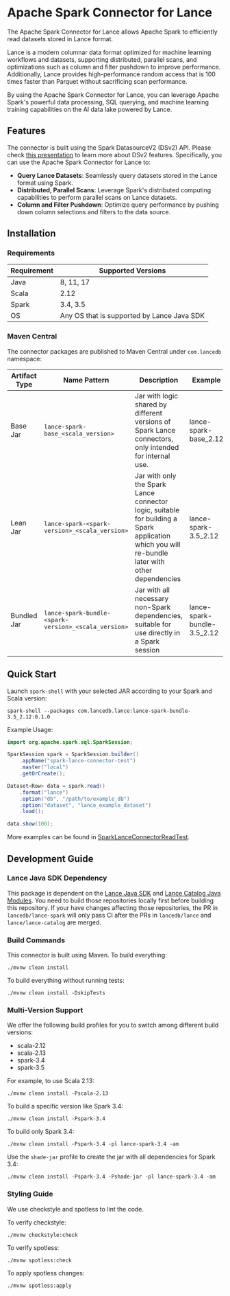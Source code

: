 # Apache Spark Connector for Lance

The Apache Spark Connector for Lance allows Apache Spark to efficiently read datasets stored in Lance format.

Lance is a modern columnar data format optimized for machine learning workflows and datasets,
supporting distributed, parallel scans, and optimizations such as column and filter pushdown to improve performance.
Additionally, Lance provides high-performance random access that is 100 times faster than Parquet 
without sacrificing scan performance.

By using the Apache Spark Connector for Lance, you can leverage Apache Spark's powerful data processing, SQL querying, 
and machine learning training capabilities on the AI data lake powered by Lance.

## Features

The connector is built using the Spark DatasourceV2 (DSv2) API. 
Please check [this presentation](https://www.slideshare.net/databricks/apache-spark-data-source-v2-with-wenchen-fan-and-gengliang-wang)
to learn more about DSv2 features.
Specifically, you can use the Apache Spark Connector for Lance to:

* **Query Lance Datasets**: Seamlessly query datasets stored in the Lance format using Spark.
* **Distributed, Parallel Scans**: Leverage Spark's distributed computing capabilities to perform parallel scans on Lance datasets.
* **Column and Filter Pushdown**: Optimize query performance by pushing down column selections and filters to the data source.

## Installation

### Requirements

| Requirement | Supported Versions                         |
|-------------|--------------------------------------------|
| Java        | 8, 11, 17                                  |
| Scala       | 2.12                                       |
| Spark       | 3.4, 3.5                                   |
| OS          | Any OS that is supported by Lance Java SDK |

### Maven Central

The connector packages are published to Maven Central under `com.lancedb` namespace:

| Artifact Type | Name Pattern                                         | Description                                                                                                                                     | Example                     |
|---------------|------------------------------------------------------|-------------------------------------------------------------------------------------------------------------------------------------------------|-----------------------------|
| Base Jar      | `lance-spark-base_<scala_version>`                   | Jar with logic shared by different versions of Spark Lance connectors, only intended for internal use.                                          | lance-spark-base_2.12       |
| Lean Jar      | `lance-spark-<spark-version>_<scala_version>`        | Jar with only the Spark Lance connector logic, suitable for building a Spark application which you will re-bundle later with other dependencies | lance-spark-3.5_2.12        |
| Bundled Jar   | `lance-spark-bundle-<spark-version>_<scala_version>` | Jar with all necessary non-Spark dependencies, suitable for use directly in a Spark session                                                     | lance-spark-bundle-3.5_2.12 |

## Quick Start

Launch `spark-shell` with your selected JAR according to your Spark and Scala version:

```shell
spark-shell --packages com.lancedb.lance:lance-spark-bundle-3.5_2.12:0.1.0
```

Example Usage:

```java
import org.apache.spark.sql.SparkSession;

SparkSession spark = SparkSession.builder()
    .appName("spark-lance-connector-test")
    .master("local")
    .getOrCreate();

Dataset<Row> data = spark.read()
    .format("lance")
    .option("db", "/path/to/example_db")
    .option("dataset", "lance_example_dataset")
    .load();

data.show(100);
```

More examples can be found in [SparkLanceConnectorReadTest](/lance-spark-base/src/test/java/com/lancedb/lance/spark/read/SparkConnectorReadTestBase.java).

## Development Guide

### Lance Java SDK Dependency

This package is dependent on the [Lance Java SDK](https://github.com/lancedb/lance/blob/main/java) and 
[Lance Catalog Java Modules](https://github.com/lancedb/lance-catalog/tree/main/java).
You need to build those repositories locally first before building this repository.
If your have changes affecting those repositories,
the PR in `lancedb/lance-spark` will only pass CI after the PRs in `lancedb/lance` and `lance/lance-catalog` are merged.

### Build Commands

This connector is built using Maven. To build everything:

```shell
./mvnw clean install
```

To build everything without running tests:

```shell
./mvnw clean install -DskipTests
```

### Multi-Version Support

We offer the following build profiles for you to switch among different build versions:

- scala-2.12
- scala-2.13
- spark-3.4
- spark-3.5

For example, to use Scala 2.13:

```shell
./mvnw clean install -Pscala-2.13
```

To build a specific version like Spark 3.4:

```shell
./mvnw clean install -Pspark-3.4
```

To build only Spark 3.4:

```shell
./mvnw clean install -Pspark-3.4 -pl lance-spark-3.4 -am
```

Use the `shade-jar` profile to create the jar with all dependencies for Spark 3.4:

```shell
./mvnw clean install -Pspark-3.4 -Pshade-jar -pl lance-spark-3.4 -am
```

### Styling Guide

We use checkstyle and spotless to lint the code.

To verify checkstyle:

```shell
./mvnw checkstyle:check
```

To verify spotless:

```shell
./mvnw spotless:check
```

To apply spotless changes:

```shell
./mvnw spotless:apply
```
